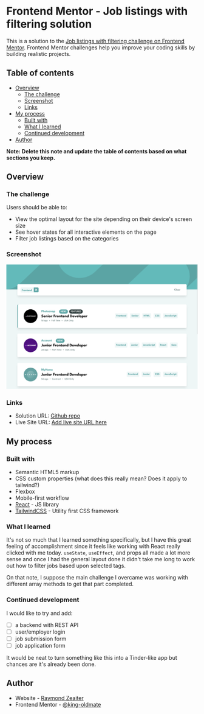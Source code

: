 # Frontend Mentor - Job listings with filtering solution

This is a solution to the [Job listings with filtering challenge on Frontend Mentor](https://www.frontendmentor.io/challenges/job-listings-with-filtering-ivstIPCt). Frontend Mentor challenges help you improve your coding skills by building realistic projects.

## Table of contents

- [Overview](#overview)
  - [The challenge](#the-challenge)
  - [Screenshot](#screenshot)
  - [Links](#links)
- [My process](#my-process)
  - [Built with](#built-with)
  - [What I learned](#what-i-learned)
  - [Continued development](#continued-development)
- [Author](#author)

**Note: Delete this note and update the table of contents based on what sections you keep.**

## Overview

### The challenge

Users should be able to:

- View the optimal layout for the site depending on their device's screen size
- See hover states for all interactive elements on the page
- Filter job listings based on the categories

### Screenshot

![screenshot](./screenshot.png)

### Links

- Solution URL: [Github repo](https://github.com/king-oldmate/FDM-job-listing-with-filter)
- Live Site URL: [Add live site URL here](https://your-live-site-url.com)

## My process

### Built with

- Semantic HTML5 markup
- CSS custom properties (what does this really mean? Does it apply to tailwind?)
- Flexbox
- Mobile-first workflow
- [React](https://reactjs.org/) - JS library
- [TailwindCSS](https://tailwindcss.com) - Utility first CSS framework

### What I learned

It's not so much that I learned something specifically, but I have this great feeling of accomplishment since it feels like working with React really clicked with me today. `useState`, `useEffect`, and props all made a lot more sense and once I had the general layout done it didn't take me long to work out how to filter jobs based upon selected tags.

On that note, I suppose the main challenge I overcame was working with different array methods to get that part completed.

### Continued development

I would like to try and add:

- [ ] a backend with REST API
- [ ] user/employer login
- [ ] job submission form
- [ ] job application form

It would be neat to turn something like this into a Tinder-like app but chances are it's already been done.

## Author

- Website - [Raymond Zeaiter](https://raymond-zeaiter.au)
- Frontend Mentor - [@king-oldmate](https://www.frontendmentor.io/profile/king-oldmate)
